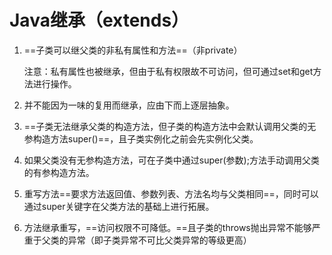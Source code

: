 # Java继承（extends）

1. ==子类可以继父类的非私有属性和方法==（非private）

   注意：私有属性也被继承，但由于私有权限故不可访问，但可通过set和get方法进行操作。

2. 并不能因为一味的复用而继承，应由下而上逐层抽象。

3. ==子类无法继承父类的构造方法，但子类的构造方法中会默认调用父类的无参构造方法super()==，且子类实例化之前会先实例化父类。

4. 如果父类没有无参构造方法，可在子类中通过super(参数);方法手动调用父类的有参构造方法。

5. 重写方法==要求方法返回值、参数列表、方法名均与父类相同==，同时可以通过super关键字在父类方法的基础上进行拓展。

6. 方法继承重写，==访问权限不可降低。==且子类的throws抛出异常不能够严重于父类的异常（即子类异常不可比父类异常的等级更高）


